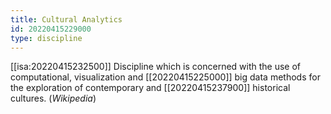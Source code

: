 ```yaml
---
title: Cultural Analytics
id: 20220415229000
type: discipline
---
```


[[isa:20220415232500]] Discipline which is concerned with the use of computational, visualization and [[20220415225000]] big data methods for the exploration of contemporary and [[20220415237900]] historical cultures.  (*Wikipedia*)
